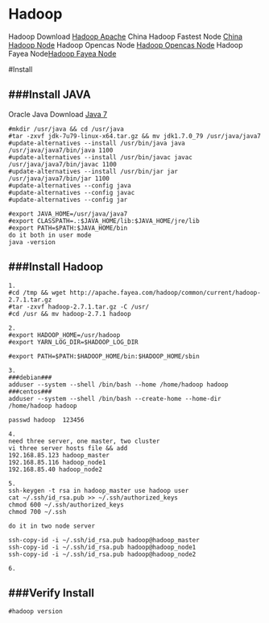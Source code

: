 Hadoop
=======
Hadoop Download [Hadoop Apache](https://hadoop.apache.org/releases.html)
China Hadoop Fastest Node [China Hadoop Node](http://mirrors.cnnic.cn/apache/hadoop/common)
Hadoop Opencas Node [Hadoop Opencas Node](http://apache.opencas.org/hadoop/common/)
Hadoop Fayea Node[Hadoop Fayea Node](http://apache.fayea.com/hadoop/common/)

#Install

###Install JAVA
------
Oracle Java Download [Java 7](http://www.oracle.com/technetwork/java/javase/downloads/jdk7-downloads-1880260.html)
```
#mkdir /usr/java && cd /usr/java
#tar -zxvf jdk-7u79-linux-x64.tar.gz && mv jdk1.7.0_79 /usr/java/java7
#update-alternatives --install /usr/bin/java java /usr/java/java7/bin/java 1100
#update-alternatives --install /usr/bin/javac javac /usr/java/java7/bin/javac 1100
#update-alternatives --install /usr/bin/jar jar /usr/java/java7/bin/jar 1100
#update-alternatives --config java 
#update-alternatives --config javac
#update-alternatives --config jar

#export JAVA_HOME=/usr/java/java7
#export CLASSPATH=.:$JAVA_HOME/lib:$JAVA_HOME/jre/lib
#export PATH=$PATH:$JAVA_HOME/bin
do it both in user mode
java -version
```

###Install Hadoop
------
```
1. 
#cd /tmp && wget http://apache.fayea.com/hadoop/common/current/hadoop-2.7.1.tar.gz
#tar -zxvf hadoop-2.7.1.tar.gz -C /usr/
#cd /usr && mv hadoop-2.7.1 hadoop

2.
#export HADOOP_HOME=/usr/hadoop
#export YARN_LOG_DIR=$HADOOP_LOG_DIR

#export PATH=$PATH:$HADOOP_HOME/bin:$HADOOP_HOME/sbin

3.
###debian###
adduser --system --shell /bin/bash --home /home/hadoop hadoop
###centos###
adduser --system --shell /bin/bash --create-home --home-dir /home/hadoop hadoop

passwd hadoop  123456

4.
need three server, one master, two cluster
vi three server hosts file && add 
192.168.85.123 hadoop_master
192.168.85.116 hadoop_node1
192.168.85.40 hadoop_node2

5.
ssh-keygen -t rsa in hadoop_master use hadoop user
cat ~/.ssh/id_rsa.pub >> ~/.ssh/authorized_keys
chmod 600 ~/.ssh/authorized_keys
chmod 700 ~/.ssh

do it in two node server

ssh-copy-id -i ~/.ssh/id_rsa.pub hadoop@hadoop_master
ssh-copy-id -i ~/.ssh/id_rsa.pub hadoop@hadoop_node1
ssh-copy-id -i ~/.ssh/id_rsa.pub hadoop@hadoop_node2

6.
```

###Verify Install
------
```
#hadoop version
```
